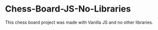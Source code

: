 # Chess-Board-JS-No-Libraries
This chess board project was made with Vanilla JS and no other libraries.
